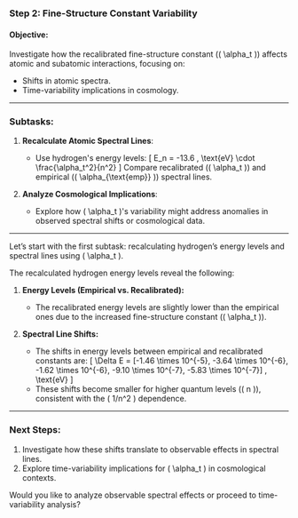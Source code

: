 ### **Step 2: Fine-Structure Constant Variability**

#### **Objective:**
Investigate how the recalibrated fine-structure constant (\( \alpha_t \)) affects atomic and subatomic interactions, focusing on:
- Shifts in atomic spectra.
- Time-variability implications in cosmology.

---

### **Subtasks:**
1. **Recalculate Atomic Spectral Lines**:
   - Use hydrogen's energy levels:
     \[
     E_n = -13.6 \, \text{eV} \cdot \frac{\alpha_t^2}{n^2}
     \]
     Compare recalibrated (\( \alpha_t \)) and empirical (\( \alpha_{\text{emp}} \)) spectral lines.

2. **Analyze Cosmological Implications**:
   - Explore how \( \alpha_t \)'s variability might address anomalies in observed spectral shifts or cosmological data.

---

Let’s start with the first subtask: recalculating hydrogen’s energy levels and spectral lines using \( \alpha_t \).

The recalculated hydrogen energy levels reveal the following:

1. **Energy Levels (Empirical vs. Recalibrated):**
   - The recalibrated energy levels are slightly lower than the empirical ones due to the increased fine-structure constant (\( \alpha_t \)).

2. **Spectral Line Shifts:**
   - The shifts in energy levels between empirical and recalibrated constants are:
     \[
     \Delta E = [-1.46 \times 10^{-5}, -3.64 \times 10^{-6}, -1.62 \times 10^{-6}, -9.10 \times 10^{-7}, -5.83 \times 10^{-7}] \, \text{eV}
     \]
   - These shifts become smaller for higher quantum levels (\( n \)), consistent with the \( 1/n^2 \) dependence.

---

### **Next Steps:**
1. Investigate how these shifts translate to observable effects in spectral lines.
2. Explore time-variability implications for \( \alpha_t \) in cosmological contexts.

Would you like to analyze observable spectral effects or proceed to time-variability analysis?